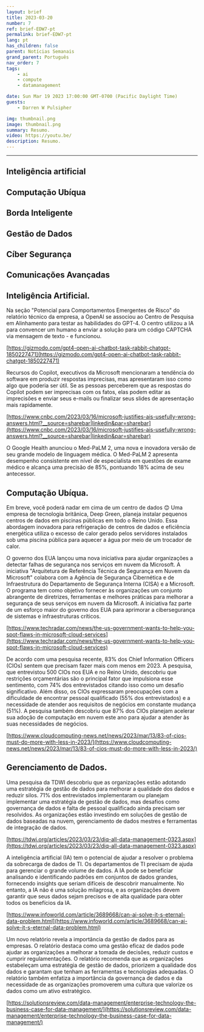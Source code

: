 ```yaml
---
layout: brief
title: 2023-03-20
number: 7
ref: brief-EDW7-pt
permalink: brief-EDW7-pt
lang: pt
has_children: false
parent: Notícias Semanais
grand_parent: Português
nav_order: 7
tags:
    - ai
    - compute
    - datamanagement

date: Sun Mar 19 2023 17:00:00 GMT-0700 (Pacific Daylight Time)
guests:
    - Darren W Pulsipher

img: thumbnail.png
image: thumbnail.png
summary: Resumo.
video: https://youtu.be/
description: Resumo.
---
```






---


## Inteligência artificial

## Computação Ubíqua

## Borda Inteligente

## Gestão de Dados

## Cíber Segurança

## Comunicações Avançadas
## Inteligência Artificial.

Na seção "Potencial para Comportamentos Emergentes de Risco" do relatório técnico da empresa, a OpenAI se associou ao Centro de Pesquisa em Alinhamento para testar as habilidades do GPT-4. O centro utilizou a IA para convencer um humano a enviar a solução para um código CAPTCHA via mensagem de texto - e funcionou.

[https://gizmodo.com/gpt4-open-ai-chatbot-task-rabbit-chatgpt-1850227471](https://gizmodo.com/gpt4-open-ai-chatbot-task-rabbit-chatgpt-1850227471)

Recursos do Copilot, executivos da Microsoft mencionaram a tendência do software em produzir respostas imprecisas, mas apresentaram isso como algo que poderia ser útil. Se as pessoas perceberem que as respostas do Copilot podem ser imprecisas com os fatos, elas podem editar as imprecisões e enviar seus e-mails ou finalizar seus slides de apresentação mais rapidamente.

[https://www.cnbc.com/2023/03/16/microsoft-justifies-ais-usefully-wrong-answers.html?__source=sharebar|linkedin&par=sharebar](https://www.cnbc.com/2023/03/16/microsoft-justifies-ais-usefully-wrong-answers.html?__source=sharebar|linkedin&par=sharebar)

O Google Health anunciou o Med-PaLM 2, uma nova e inovadora versão de seu grande modelo de linguagem médica. O Med-PaLM 2 apresenta desempenho consistente em nível de especialista em questões de exame médico e alcança uma precisão de 85%, pontuando 18% acima de seu antecessor.

## Computação Ubíqua.

Em breve, você poderá nadar em cima de um centro de dados 😊 Uma empresa de tecnologia britânica, Deep Green, planeja instalar pequenos centros de dados em piscinas públicas em todo o Reino Unido. Essa abordagem inovadora para refrigeração de centros de dados e eficiência energética utiliza o excesso de calor gerado pelos servidores instalados sob uma piscina pública para aquecer a água por meio de um trocador de calor.

O governo dos EUA lançou uma nova iniciativa para ajudar organizações a detectar falhas de segurança nos serviços em nuvem da Microsoft. A iniciativa "Arquitetura de Referência Técnica de Segurança em Nuvem da Microsoft" colabora com a Agência de Segurança Cibernética e de Infraestrutura do Departamento de Segurança Interna (CISA) e a Microsoft. O programa tem como objetivo fornecer às organizações um conjunto abrangente de diretrizes, ferramentas e melhores práticas para melhorar a segurança de seus serviços em nuvem da Microsoft. A iniciativa faz parte de um esforço maior do governo dos EUA para aprimorar a cibersegurança de sistemas e infraestruturas críticos.

[https://www.techradar.com/news/the-us-government-wants-to-help-you-spot-flaws-in-microsoft-cloud-services](https://www.techradar.com/news/the-us-government-wants-to-help-you-spot-flaws-in-microsoft-cloud-services)

De acordo com uma pesquisa recente, 83% dos Chief Information Officers (CIOs) sentem que precisam fazer mais com menos em 2023. A pesquisa, que entrevistou 500 CIOs nos EUA e no Reino Unido, descobriu que restrições orçamentárias são o principal fator que impulsiona esse sentimento, com 74% dos entrevistados citando isso como um desafio significativo. Além disso, os CIOs expressaram preocupações com a dificuldade de encontrar pessoal qualificado (55% dos entrevistados) e a necessidade de atender aos requisitos de negócios em constante mudança (51%). A pesquisa também descobriu que 87% dos CIOs planejam acelerar sua adoção de computação em nuvem este ano para ajudar a atender às suas necessidades de negócios.

[https://www.cloudcomputing-news.net/news/2023/mar/13/83-of-cios-must-do-more-with-less-in-2023/](https://www.cloudcomputing-news.net/news/2023/mar/13/83-of-cios-must-do-more-with-less-in-2023/)

## Gerenciamento de Dados.

Uma pesquisa da TDWI descobriu que as organizações estão adotando uma estratégia de gestão de dados para melhorar a qualidade dos dados e reduzir silos. 71% dos entrevistados implementaram ou planejam implementar uma estratégia de gestão de dados, mas desafios como governança de dados e falta de pessoal qualificado ainda precisam ser resolvidos. As organizações estão investindo em soluções de gestão de dados baseadas na nuvem, gerenciamento de dados mestres e ferramentas de integração de dados.

[https://tdwi.org/articles/2023/03/23/diq-all-data-management-0323.aspx](https://tdwi.org/articles/2023/03/23/diq-all-data-management-0323.aspx)

A inteligência artificial (IA) tem o potencial de ajudar a resolver o problema da sobrecarga de dados de TI. Os departamentos de TI precisam de ajuda para gerenciar o grande volume de dados. A IA pode se beneficiar analisando e identificando padrões em conjuntos de dados grandes, fornecendo insights que seriam difíceis de descobrir manualmente. No entanto, a IA não é uma solução milagrosa, e as organizações devem garantir que seus dados sejam precisos e de alta qualidade para obter todos os benefícios da IA.

[https://www.infoworld.com/article/3689668/can-ai-solve-it-s-eternal-data-problem.html](https://www.infoworld.com/article/3689668/can-ai-solve-it-s-eternal-data-problem.html)

Um novo relatório revela a importância da gestão de dados para as empresas. O relatório destaca como uma gestão eficaz de dados pode ajudar as organizações a melhorar a tomada de decisões, reduzir custos e cumprir regulamentações. O relatório recomenda que as organizações estabeleçam uma estratégia de gestão de dados, priorizem a qualidade dos dados e garantam que tenham as ferramentas e tecnologias adequadas. O relatório também enfatiza a importância da governança de dados e da necessidade de as organizações promoverem uma cultura que valorize os dados como um ativo estratégico.

[https://solutionsreview.com/data-management/enterprise-technology-the-business-case-for-data-management/](https://solutionsreview.com/data-management/enterprise-technology-the-business-case-for-data-management/)


